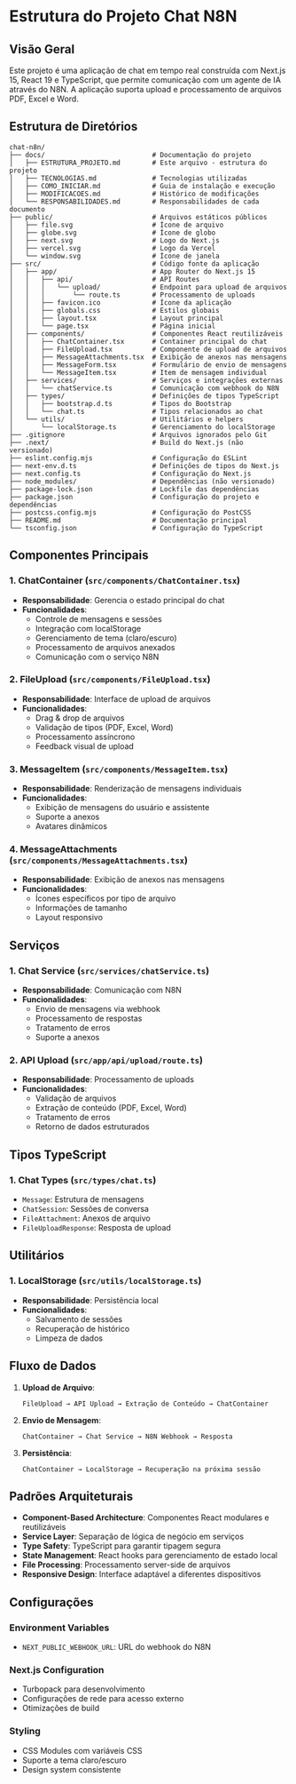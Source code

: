 # Estrutura do Projeto Chat N8N

## Visão Geral

Este projeto é uma aplicação de chat em tempo real construída com Next.js 15, React 19 e TypeScript, que permite comunicação com um agente de IA através do N8N. A aplicação suporta upload e processamento de arquivos PDF, Excel e Word.

## Estrutura de Diretórios

```
chat-n8n/
├── docs/                           # Documentação do projeto
│   ├── ESTRUTURA_PROJETO.md        # Este arquivo - estrutura do projeto
│   ├── TECNOLOGIAS.md              # Tecnologias utilizadas
│   ├── COMO_INICIAR.md             # Guia de instalação e execução
│   ├── MODIFICACOES.md             # Histórico de modificações
│   └── RESPONSABILIDADES.md        # Responsabilidades de cada documento
├── public/                         # Arquivos estáticos públicos
│   ├── file.svg                    # Ícone de arquivo
│   ├── globe.svg                   # Ícone de globo
│   ├── next.svg                    # Logo do Next.js
│   ├── vercel.svg                  # Logo da Vercel
│   └── window.svg                  # Ícone de janela
├── src/                            # Código fonte da aplicação
│   ├── app/                        # App Router do Next.js 15
│   │   ├── api/                    # API Routes
│   │   │   └── upload/             # Endpoint para upload de arquivos
│   │   │       └── route.ts        # Processamento de uploads
│   │   ├── favicon.ico             # Ícone da aplicação
│   │   ├── globals.css             # Estilos globais
│   │   ├── layout.tsx              # Layout principal
│   │   └── page.tsx                # Página inicial
│   ├── components/                 # Componentes React reutilizáveis
│   │   ├── ChatContainer.tsx       # Container principal do chat
│   │   ├── FileUpload.tsx          # Componente de upload de arquivos
│   │   ├── MessageAttachments.tsx  # Exibição de anexos nas mensagens
│   │   ├── MessageForm.tsx         # Formulário de envio de mensagens
│   │   └── MessageItem.tsx         # Item de mensagem individual
│   ├── services/                   # Serviços e integrações externas
│   │   └── chatService.ts          # Comunicação com webhook do N8N
│   ├── types/                      # Definições de tipos TypeScript
│   │   ├── bootstrap.d.ts          # Tipos do Bootstrap
│   │   └── chat.ts                 # Tipos relacionados ao chat
│   └── utils/                      # Utilitários e helpers
│       └── localStorage.ts         # Gerenciamento do localStorage
├── .gitignore                      # Arquivos ignorados pelo Git
├── .next/                          # Build do Next.js (não versionado)
├── eslint.config.mjs               # Configuração do ESLint
├── next-env.d.ts                   # Definições de tipos do Next.js
├── next.config.ts                  # Configuração do Next.js
├── node_modules/                   # Dependências (não versionado)
├── package-lock.json               # Lockfile das dependências
├── package.json                    # Configuração do projeto e dependências
├── postcss.config.mjs              # Configuração do PostCSS
├── README.md                       # Documentação principal
└── tsconfig.json                   # Configuração do TypeScript
```

## Componentes Principais

### 1. ChatContainer (`src/components/ChatContainer.tsx`)
- **Responsabilidade**: Gerencia o estado principal do chat
- **Funcionalidades**:
  - Controle de mensagens e sessões
  - Integração com localStorage
  - Gerenciamento de tema (claro/escuro)
  - Processamento de arquivos anexados
  - Comunicação com o serviço N8N

### 2. FileUpload (`src/components/FileUpload.tsx`)
- **Responsabilidade**: Interface de upload de arquivos
- **Funcionalidades**:
  - Drag & drop de arquivos
  - Validação de tipos (PDF, Excel, Word)
  - Processamento assíncrono
  - Feedback visual de upload

### 3. MessageItem (`src/components/MessageItem.tsx`)
- **Responsabilidade**: Renderização de mensagens individuais
- **Funcionalidades**:
  - Exibição de mensagens do usuário e assistente
  - Suporte a anexos
  - Avatares dinâmicos

### 4. MessageAttachments (`src/components/MessageAttachments.tsx`)
- **Responsabilidade**: Exibição de anexos nas mensagens
- **Funcionalidades**:
  - Ícones específicos por tipo de arquivo
  - Informações de tamanho
  - Layout responsivo

## Serviços

### 1. Chat Service (`src/services/chatService.ts`)
- **Responsabilidade**: Comunicação com N8N
- **Funcionalidades**:
  - Envio de mensagens via webhook
  - Processamento de respostas
  - Tratamento de erros
  - Suporte a anexos

### 2. API Upload (`src/app/api/upload/route.ts`)
- **Responsabilidade**: Processamento de uploads
- **Funcionalidades**:
  - Validação de arquivos
  - Extração de conteúdo (PDF, Excel, Word)
  - Tratamento de erros
  - Retorno de dados estruturados

## Tipos TypeScript

### 1. Chat Types (`src/types/chat.ts`)
- `Message`: Estrutura de mensagens
- `ChatSession`: Sessões de conversa
- `FileAttachment`: Anexos de arquivo
- `FileUploadResponse`: Resposta de upload

## Utilitários

### 1. LocalStorage (`src/utils/localStorage.ts`)
- **Responsabilidade**: Persistência local
- **Funcionalidades**:
  - Salvamento de sessões
  - Recuperação de histórico
  - Limpeza de dados

## Fluxo de Dados

1. **Upload de Arquivo**:
   ```
   FileUpload → API Upload → Extração de Conteúdo → ChatContainer
   ```

2. **Envio de Mensagem**:
   ```
   ChatContainer → Chat Service → N8N Webhook → Resposta
   ```

3. **Persistência**:
   ```
   ChatContainer → LocalStorage → Recuperação na próxima sessão
   ```

## Padrões Arquiteturais

- **Component-Based Architecture**: Componentes React modulares e reutilizáveis
- **Service Layer**: Separação de lógica de negócio em serviços
- **Type Safety**: TypeScript para garantir tipagem segura
- **State Management**: React hooks para gerenciamento de estado local
- **File Processing**: Processamento server-side de arquivos
- **Responsive Design**: Interface adaptável a diferentes dispositivos

## Configurações

### Environment Variables
- `NEXT_PUBLIC_WEBHOOK_URL`: URL do webhook do N8N

### Next.js Configuration
- Turbopack para desenvolvimento
- Configurações de rede para acesso externo
- Otimizações de build

### Styling
- CSS Modules com variáveis CSS
- Suporte a tema claro/escuro
- Design system consistente 